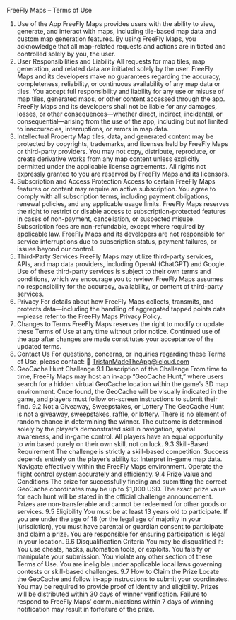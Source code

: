 FreeFly Maps – Terms of Use
1. Use of the App
FreeFly Maps provides users with the ability to view, generate, and interact with maps, including tile-based map data and custom map generation features.
By using FreeFly Maps, you acknowledge that all map-related requests and actions are initiated and controlled solely by you, the user.
2. User Responsibilities and Liability
All requests for map tiles, map generation, and related data are initiated solely by the user.
FreeFly Maps and its developers make no guarantees regarding the accuracy, completeness, reliability, or continuous availability of any map data or tiles.
You accept full responsibility and liability for any use or misuse of map tiles, generated maps, or other content accessed through the app.
FreeFly Maps and its developers shall not be liable for any damages, losses, or other consequences—whether direct, indirect, incidental, or consequential—arising from the use of the app, including but not limited to inaccuracies, interruptions, or errors in map data.
3. Intellectual Property
Map tiles, data, and generated content may be protected by copyrights, trademarks, and licenses held by FreeFly Maps or third-party providers.
You may not copy, distribute, reproduce, or create derivative works from any map content unless explicitly permitted under the applicable license agreements.
All rights not expressly granted to you are reserved by FreeFly Maps and its licensors.
4. Subscription and Access Protection
Access to certain FreeFly Maps features or content may require an active subscription.
You agree to comply with all subscription terms, including payment obligations, renewal policies, and any applicable usage limits.
FreeFly Maps reserves the right to restrict or disable access to subscription-protected features in cases of non-payment, cancellation, or suspected misuse.
Subscription fees are non-refundable, except where required by applicable law.
FreeFly Maps and its developers are not responsible for service interruptions due to subscription status, payment failures, or issues beyond our control.
5. Third-Party Services
FreeFly Maps may utilize third-party services, APIs, and map data providers, including OpenAI (ChatGPT) and Google.
Use of these third-party services is subject to their own terms and conditions, which we encourage you to review.
FreeFly Maps assumes no responsibility for the accuracy, availability, or content of third-party services.
6. Privacy
For details about how FreeFly Maps collects, transmits, and protects data—including the handling of aggregated tapped points data—please refer to the FreeFly Maps Privacy Policy.
7. Changes to Terms
FreeFly Maps reserves the right to modify or update these Terms of Use at any time without prior notice. Continued use of the app after changes are made constitutes your acceptance of the updated terms.
8. Contact Us
For questions, concerns, or inquiries regarding these Terms of Use, please contact:
📧 TristanMadeTheApp@icloud.com
9. GeoCache Hunt Challenge
9.1 Description of the Challenge
From time to time, FreeFly Maps may host an in-app “GeoCache Hunt,” where users search for a hidden virtual GeoCache location within the game’s 3D map environment. Once found, the GeoCache will be visually indicated in the game, and players must follow on-screen instructions to submit their find.
9.2 Not a Giveaway, Sweepstakes, or Lottery
The GeoCache Hunt is not a giveaway, sweepstakes, raffle, or lottery.
There is no element of random chance in determining the winner.
The outcome is determined solely by the player’s demonstrated skill in navigation, spatial awareness, and in-game control.
All players have an equal opportunity to win based purely on their own skill, not on luck.
9.3 Skill-Based Requirement
The challenge is strictly a skill-based competition. Success depends entirely on the player’s ability to:
Interpret in-game map data.
Navigate effectively within the FreeFly Maps environment.
Operate the flight control system accurately and efficiently.
9.4 Prize Value and Conditions
The prize for successfully finding and submitting the correct GeoCache coordinates may be up to $1,000 USD.
The exact prize value for each hunt will be stated in the official challenge announcement.
Prizes are non-transferable and cannot be redeemed for other goods or services.
9.5 Eligibility
You must be at least 13 years old to participate.
If you are under the age of 18 (or the legal age of majority in your jurisdiction), you must have parental or guardian consent to participate and claim a prize.
You are responsible for ensuring participation is legal in your location.
9.6 Disqualification Criteria
You may be disqualified if:
You use cheats, hacks, automation tools, or exploits.
You falsify or manipulate your submission.
You violate any other section of these Terms of Use.
You are ineligible under applicable local laws governing contests or skill-based challenges.
9.7 How to Claim the Prize
Locate the GeoCache and follow in-app instructions to submit your coordinates.
You may be required to provide proof of identity and eligibility.
Prizes will be distributed within 30 days of winner verification.
Failure to respond to FreeFly Maps’ communications within 7 days of winning notification may result in forfeiture of the prize.
